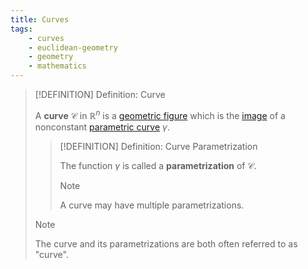 ```yaml
---
title: Curves
tags:
    - curves
    - euclidean-geometry
    - geometry
    - mathematics
---
```


>[!DEFINITION] Definition: Curve
>
>A **curve** $\mathcal{C}$ in $\mathbb{R}^n$ is a [geometric figure](../Geometric%20Figure.md) which is the [image](../../../Analysis/Functions/index.md) of a nonconstant [parametric curve](../../../Analysis/Real%20Analysis/Real%20Vector%20Functions/Parametric%20Curves/Parametric%20Curve.md) $\gamma$.
>
>>[!DEFINITION] Definition: Curve Parametrization
>>
>>The function $\gamma$ is called a **parametrization** of $\mathcal{C}$.
>>
>>>[!NOTE]
>>>
>>>A curve may have multiple parametrizations.
>>>
>>
>
>>[!NOTE]
>>
>>The curve and its parametrizations are both often referred to as "curve".
>>
>